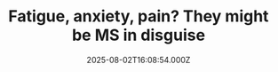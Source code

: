 ---
title: "Fatigue, anxiety, pain? They might be MS in disguise"
date: 2025-08-02T16:08:54.000Z
category: Health
externalLink: "https://www.sciencedaily.com/releases/2025/08/250802022920.htm"
image: ""
excerpt: "New research suggests that multiple sclerosis (MS) may quietly begin affecting the body up to 15 years before the first obvious neurological symptoms appear. Researchers found a steady increase in healthcare visits related to vague symptoms like fatigue, pain, and mental health issues, with noticeable patterns of doctor consultations long before diagnosis.…"
---